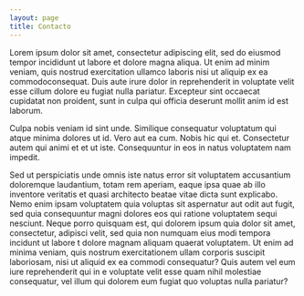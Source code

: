 ```yaml
---
layout: page
title: Contacto
---
```


Lorem ipsum dolor sit amet, consectetur adipiscing elit, sed do eiusmod 
tempor incididunt ut labore et dolore magna aliqua. Ut enim ad minim
veniam, quis nostrud exercitation ullamco laboris nisi ut aliquip ex ea
commodoconsequat. Duis aute irure dolor in reprehenderit in voluptate
velit esse cillum dolore eu fugiat nulla pariatur. Excepteur sint occaecat
cupidatat non proident, sunt in culpa qui officia deserunt mollit anim
id est laborum.

Culpa nobis veniam id sint unde. Similique consequatur voluptatum qui
atque minima dolores ut id. Vero aut ea cum. Nobis hic qui et. Consectetur
autem qui animi et et ut iste. Consequuntur in eos in natus voluptatem
nam impedit.

Sed ut perspiciatis unde omnis iste natus error sit voluptatem accusantium
doloremque laudantium, totam rem aperiam, eaque ipsa quae ab illo inventore
veritatis et quasi architecto beatae vitae dicta sunt explicabo. Nemo enim
ipsam voluptatem quia voluptas sit aspernatur aut odit aut fugit, sed quia
consequuntur magni dolores eos qui ratione voluptatem sequi nesciunt. Neque
porro quisquam est, qui dolorem ipsum quia dolor sit amet, consectetur,
adipisci velit, sed quia non numquam eius modi tempora incidunt ut labore
t dolore magnam aliquam quaerat voluptatem. Ut enim ad minima veniam, quis
nostrum exercitationem ullam corporis suscipit laboriosam, nisi ut aliquid
ex ea commodi consequatur? Quis autem vel eum iure reprehenderit qui in e
voluptate velit esse quam nihil molestiae consequatur, vel illum qui
dolorem eum fugiat quo voluptas nulla pariatur?
